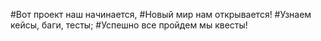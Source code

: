 #Вот проект наш начинается,
#Новый мир нам открывается!
#Узнаем кейсы, баги, тесты;
#Успешно все пройдем мы квесты!
